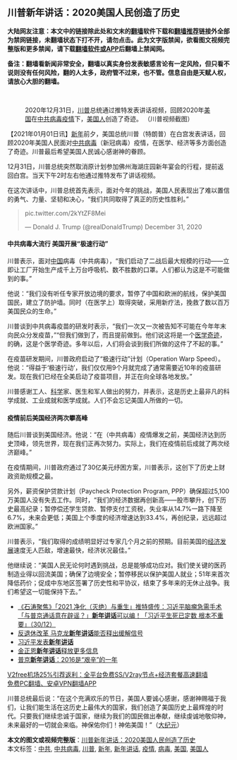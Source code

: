  <h2>川普新年讲话：2020美国人民创造了历史</h2> <p class="notice"><b>大陆网友注意：本文中的链接除此处和文末的<a href="https://github.com/bannedbook/fanqiang" >翻墙</a>软件下载和<a href="https://github.com/killgcd/justmysocks/blob/master/README.md">翻墙推荐</a>链接外全部为禁网链接，未翻墙状态下打不开，请勿点击。此为文字版禁闻，欲看图文视频完整版和更多禁闻，请下载<a href="https://github.com/bannedbook/fanqiang">翻墙软件或APP</a>后翻墙上禁闻网。</p><p>备注：翻墙看新闻非常安全，翻墙以真实身份发表敏感言论有一定风险，但只看不说则没有任何风险，翻的人太多，政府管不过来，也不管。信息自由是天赋人权，请放心大胆的翻墙。</b></p>  <div class="entry"> <br /> <figure><figcaption class="wp-caption-text">2020年12月31日，<a href="https://www.bannedbook.org/bnews/tag/%e5%b7%9d%e6%99%ae/" class="st_tag internal_tag" rel="tag" title="标签 川普 下的日志">川普</a>总统通过推特发表讲话视频，回顾2020年<a href="https://www.bannedbook.org/bnews/tag/%e7%be%8e%e5%9b%bd/" class="st_tag internal_tag" rel="tag" title="标签 美国 下的日志">美国</a>在<a href="https://www.bannedbook.org/bnews/tag/%e4%b8%ad%e5%85%b1%e7%97%85%e6%af%92/" class="st_tag internal_tag" rel="tag" title="标签 中共病毒 下的日志">中共病毒</a><a href="https://www.bannedbook.org/bnews/tag/%E7%96%AB%E6%83%85/" class="st_tag internal_tag" rel="tag" title="标签 疫情 下的日志">疫情</a>下，<a href="https://www.bannedbook.org/bnews/tag/%E7%BE%8E%E5%9B%BD%E4%BA%BA/" class="st_tag internal_tag" rel="tag" title="标签 美国人 下的日志">美国人</a>创造了奇迹。 （川普视频截图）</figcaption></figure> <p>【2021年01月01日讯】<a href="https://www.bannedbook.org/bnews/tag/%E6%96%B0%E5%B9%B4/" class="st_tag internal_tag" rel="tag" title="标签 新年 下的日志">新年</a>前夕，美国总统川普（特朗普）在白宫发表讲话，回顾2020年美国人民面对<a href="https://www.bannedbook.org/bnews/tag/%e4%b8%ad%e5%85%b1/" class="st_tag internal_tag" rel="tag" title="标签 中共 下的日志">中共</a><a href="https://www.bannedbook.org/bnews/tag/%e7%97%85%e6%af%92/" class="st_tag internal_tag" rel="tag" title="标签 病毒 下的日志">病毒</a>（新冠病毒）疫情，在医学、经济等多方面创造了奇迹。川普最后希望美国人民诚心感谢神的眷顾。</p> <p>12月31日，川普总统突然取消原计划参加佛州海湖庄园新年宴会的行程，提前返回白宫。当天下午2时左右他通过推特发布了讲话视频。</p> <p>在这次讲话中，川普总统首先表示，面对今年的挑战，美国人民表现出了难以置信的勇气、力量、坚韧和决心，“我们共同取得了真正的历史性胜利。”</p> <blockquote class="twitter-tweet" data-width="550" data-dnt="true"> <p>pic.twitter.com/2kYtZF8Mei</p>  <p>&mdash; Donald J. Trump (@realDonaldTrump) December 31, 2020</p> </blockquote> <h4><strong>中共病毒大流行 美国开展“极速行动”</strong></h4> <p>川普表示，面对<span class='wp_keywordlink_affiliate'><a href="https://www.bannedbook.org/" title="中国" target="_blank">中国</a></span>病毒（中共病毒），“我们启动了二战后最大规模的行动——立即让工厂开始生产成千上万台呼吸机、数不胜数的口罩。人们都认为这是不可能做到的事。”</p> <p>他说：“我们没有听任专家开放边境的要求，暂停了中国和欧洲的航线，保护美国国民，建立了防护墙。同时（在医学上）取得突破，采用新疗法，挽救了数以百万美国民众的生命。”</p> <p>川普谈到中共病毒疫苗的研发时表示，“我们一次又一次被告知不可能在今年年末向民众分发疫苗，”“但我们做到了，而且提前做到。他们说这将是一个<span class='wp_keywordlink'><a href="https://www.bannedbook.org/forum3/topic18.html" title="《医学奇迹》" target="_blank">医学奇迹</a></span>，的确，这是个医学奇迹。多年以后，人们将会谈到我们所做的这件了不起的事。”</p>  <p>在疫苗研发期间，川普政府启动了“极速行动”计划（Operation Warp Speed）。他说：“得益于‘极速行动’，我们仅仅用9个月就完成了通常需要近10年的疫苗研发。现在我们已经在全美启动了疫苗项目，并正在向全球各地发放。”</p> <p>川普感谢工人、<span class='wp_keywordlink'><a href="https://www.bannedbook.org/forum11/topic309.html" title="禁片：“科学”的棍子" target="_blank">科学</a></span>家、医生和军人做出的努力，并表示，这是历史上最非凡的科学成就、工业成就和医学成就。人们不会忘记美国人所做的一切。</p> <h4><strong>疫情前后美国经济两次攀高峰</strong></h4> <p>随后川普谈到美国经济。他说：“在（中共病毒）疫情爆发之前，美国经济达到历史顶峰，领先世界，现在我们正再次努力。实际上，我们在疫情前后成就了两次经济巅峰。”</p> <p>在疫情期间，川普政府通过了30亿美元纾困方案，川普表示，这创下了历史上财政资助规模之最。</p>  <p>另外，薪资保护贷款计划（Paycheck Protection Program, PPP）确保超过5,100万美国人没有失去工作。同时，“我们的经济数据再创新高——股市攀升，创下历史最高纪录；暂停偿还学生贷款、暂停支付工资税，失业率从14.7%一路下降至6.7%，未来会更低；美国上个季度的经济增速达到33.4%，再创纪录，远远超过欧洲国家。”</p> <p>川普表示，“我们取得的成绩明显好过专家几个月之前的预期。目前美国的<span class='wp_keywordlink'><a href="https://www.bannedbook.org/forum2/topic869.html" title="宪政、法治和经济发展——走向市场经济的制度保障" target="_blank">经济发展</a></span>速度无人匹敌，增速最快，经济状况最佳。”</p> <p>他继续说：“美国人民无论何时遇到挑战，总是能够成功应对。我们使关键的医药制造业得以回流美国；确保了边境安全；暂停移民以保护美国人就业；51年来首次降低药价；促成中东地区签署了历史性和平协议，结束了多年来的无休止战争。我们希望这一切能保持下去。”</p> <ul class='op-related-articles' title='相关阅读'> <li><a href='https://www.bannedbook.org/bnews/bannedvideo/20201231/1458101.html' target='_blank'>《石涛聚焦》「2021 净化（灭绝）与重生」推特盛传：习近平脑瘤急需手术「与普京通话意在辟谣？」<b>新年讲话</b>可以编！「习近平生死已定数 根本不重要」（30/12）</a></li> <li><a href='https://www.bannedbook.org/bnews/baitai/20191230/1250462.html' target='_blank'>反退休改革 马克龙<b>新年讲话</b>能否释出缓解信号</a></li> <li><a href='https://www.bannedbook.org/bnews/headline/20181231/1056441.html' target='_blank'>习近平发表<b>新年讲话</b></a></li> <li><a href='https://www.bannedbook.org/bnews/worldnews/20180102/879367.html' target='_blank'>金正恩<b>新年讲话</b>释放更多信息</a></li> <li><a href='https://www.bannedbook.org/bnews/cnnews/aboluonews/20170101/637446.html' target='_blank'>普京<b>新年讲话</b>：2016是“艰辛”的一年</a></li> </ul> <p class="texttj"> <a href="https://www.bannedbook.org/forum23/topic22702.html" target="_blank">V2free机场25%引荐返利：全平台免费SS/V2ray节点+经济套餐高速翻墙</a><br/> <a href="https://github.com/bannedbook/fanqiang/wiki/%E7%A6%81%E9%97%BB%E7%BD%91%E5%AE%89%E5%8D%93%E7%BF%BB%E5%A2%99%E6%96%B0%E9%97%BBAPP" target="_blank">免费PC翻墙、安卓VPN翻墙APP</a></p><p>川普总统最后说：“在这个充满欢乐的节日，美国人要诚心感谢，感谢神赐福于我们，让我们能生活在这历史上最伟大的国家，我们创造了美国历史上最辉煌的时代。只要我们继续忠诚于国家，继续为我们的国民做出奉献，继续虔诚地敬仰神，未来最好的一切就会来临。神保佑你们！神佑美国！”（<span class='wp_keywordlink_affiliate'><a href="http://www.epochtimes.com/" title="大纪元" target="_blank">大纪元</a></span>）</p> <a name='sharetosocial'></a>       <div><b>本文的图文或视频完整版</b>：<a href='https://www.bannedbook.org/bnews/comments/20210101/1458973.html'>川普新年讲话：2020美国人民创造了历史</a></div>  </div><!--END ENTRY--> <div class="postfooter"> <div>本文标签：<a href="https://www.bannedbook.org/bnews/tag/%e4%b8%ad%e5%85%b1/" rel="tag">中共</a>, <a href="https://www.bannedbook.org/bnews/tag/%e4%b8%ad%e5%85%b1%e7%97%85%e6%af%92/" rel="tag">中共病毒</a>, <a href="https://www.bannedbook.org/bnews/tag/%e5%b7%9d%e6%99%ae/" rel="tag">川普</a>, <a href="https://www.bannedbook.org/bnews/tag/%E6%96%B0%E5%B9%B4/" rel="tag">新年</a>, <a href="https://www.bannedbook.org/bnews/tag/%E6%96%B0%E5%B9%B4%E8%AE%B2%E8%AF%9D/" rel="tag">新年讲话</a>, <a href="https://www.bannedbook.org/bnews/tag/%E7%96%AB%E6%83%85/" rel="tag">疫情</a>, <a href="https://www.bannedbook.org/bnews/tag/%e7%97%85%e6%af%92/" rel="tag">病毒</a>, <a href="https://www.bannedbook.org/bnews/tag/%e7%be%8e%e5%9b%bd/" rel="tag">美国</a>, <a href="https://www.bannedbook.org/bnews/tag/%E7%BE%8E%E5%9B%BD%E4%BA%BA/" rel="tag">美国人</a></div>  </div><!--END POSTFOOTER--> 